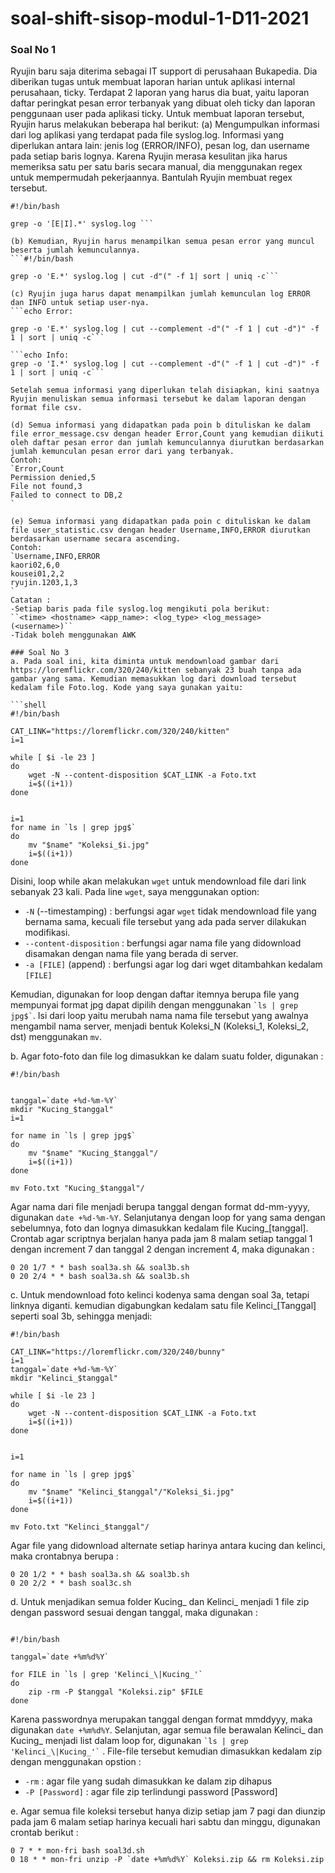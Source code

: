 # soal-shift-sisop-modul-1-D11-2021

### Soal No 1
Ryujin baru saja diterima sebagai IT support di perusahaan Bukapedia. Dia diberikan tugas untuk membuat laporan harian untuk aplikasi internal perusahaan, ticky. Terdapat 2 laporan yang harus dia buat, yaitu laporan daftar peringkat pesan error terbanyak yang dibuat oleh ticky dan laporan penggunaan user pada aplikasi ticky. Untuk membuat laporan tersebut, Ryujin harus melakukan beberapa hal berikut:
(a) Mengumpulkan informasi dari log aplikasi yang terdapat pada file syslog.log. Informasi yang diperlukan antara lain: jenis log (ERROR/INFO), pesan log, dan username pada setiap baris lognya. Karena Ryujin merasa kesulitan jika harus memeriksa satu per satu baris secara manual, dia menggunakan regex untuk mempermudah pekerjaannya. Bantulah Ryujin membuat regex tersebut.

``` shell
#!/bin/bash

grep -o '[E|I].*' syslog.log ```

(b) Kemudian, Ryujin harus menampilkan semua pesan error yang muncul beserta jumlah kemunculannya.
```#!/bin/bash

grep -o 'E.*' syslog.log | cut -d"(" -f 1| sort | uniq -c```

(c) Ryujin juga harus dapat menampilkan jumlah kemunculan log ERROR dan INFO untuk setiap user-nya.
```echo Error:

grep -o 'E.*' syslog.log | cut --complement -d"(" -f 1 | cut -d")" -f 1 | sort | uniq -c```

```echo Info:
grep -o 'I.*' syslog.log | cut --complement -d"(" -f 1 | cut -d")" -f 1 | sort | uniq -c```

Setelah semua informasi yang diperlukan telah disiapkan, kini saatnya Ryujin menuliskan semua informasi tersebut ke dalam laporan dengan format file csv.

(d) Semua informasi yang didapatkan pada poin b dituliskan ke dalam file error_message.csv dengan header Error,Count yang kemudian diikuti oleh daftar pesan error dan jumlah kemunculannya diurutkan berdasarkan jumlah kemunculan pesan error dari yang terbanyak.
Contoh:
`Error,Count
Permission denied,5
File not found,3
Failed to connect to DB,2
`

(e) Semua informasi yang didapatkan pada poin c dituliskan ke dalam file user_statistic.csv dengan header Username,INFO,ERROR diurutkan berdasarkan username secara ascending.
Contoh:
`Username,INFO,ERROR
kaori02,6,0
kousei01,2,2
ryujin.1203,1,3
`
Catatan :
-Setiap baris pada file syslog.log mengikuti pola berikut:
``<time> <hostname> <app_name>: <log_type> <log_message> (<username>)``
-Tidak boleh menggunakan AWK

### Soal No 3
a. Pada soal ini, kita diminta untuk mendownload gambar dari https://loremflickr.com/320/240/kitten sebanyak 23 buah tanpa ada gambar yang sama. Kemudian memasukkan log dari download tersebut kedalam file Foto.log. Kode yang saya gunakan yaitu:

```shell
#!/bin/bash

CAT_LINK="https://loremflickr.com/320/240/kitten"
i=1

while [ $i -le 23 ]
do	
	wget -N --content-disposition $CAT_LINK -a Foto.txt
	i=$((i+1))
done


i=1
for name in `ls | grep jpg$`
do
	mv "$name" "Koleksi_$i.jpg"
	i=$((i+1))
done
```
Disini, loop while akan melakukan `wget` untuk mendownload file dari link sebanyak 23 kali. Pada line `wget`, saya menggunakan option:
- `-N` (--timestamping) : berfungsi agar `wget` tidak mendownload file yang bernama sama, kecuali file tersebut yang ada pada server dilakukan modifikasi.
- `--content-disposition` : berfungsi agar nama file yang didownload disamakan dengan nama file yang berada di server.
- `-a [FILE]` (append) : berfungsi agar log dari wget ditambahkan kedalam `[FILE]`

Kemudian, digunakan for loop dengan daftar itemnya berupa file yang mempunyai format jpg dapat dipilih dengan menggunakan ``
`ls | grep jpg$`
``. Isi dari loop yaitu merubah nama nama file tersebut yang awalnya mengambil nama server, menjadi bentuk Koleksi_N (Koleksi_1, Koleksi_2, dst) menggunakan `mv`.

b. Agar foto-foto dan file log dimasukkan ke dalam suatu folder, digunakan :

```shell
#!/bin/bash


tanggal=`date +%d-%m-%Y`
mkdir "Kucing_$tanggal"
i=1

for name in `ls | grep jpg$`
do
	mv "$name" "Kucing_$tanggal"/
	i=$((i+1))
done

mv Foto.txt "Kucing_$tanggal"/
```

Agar nama dari file menjadi berupa tanggal dengan format dd-mm-yyyy, digunakan `date +%d-%m-%Y`. Selanjutanya dengan loop for yang sama dengan sebelumnya, foto dan lognya dimasukkan kedalam file  Kucing_[tanggal].
Crontab agar scriptnya berjalan hanya pada jam 8 malam setiap tanggal 1 dengan increment 7 dan tanggal 2 dengan increment 4, maka digunakan :
```shell
0 20 1/7 * * bash soal3a.sh && soal3b.sh
0 20 2/4 * * bash soal3a.sh && soal3b.sh
```

c. Untuk mendownload foto kelinci kodenya sama dengan soal 3a, tetapi linknya diganti. kemudian digabungkan  kedalam satu file Kelinci_[Tanggal] seperti soal 3b, sehingga menjadi:
```shell
#!/bin/bash

CAT_LINK="https://loremflickr.com/320/240/bunny"
i=1
tanggal=`date +%d-%m-%Y`
mkdir "Kelinci_$tanggal"

while [ $i -le 23 ]
do	
	wget -N --content-disposition $CAT_LINK -a Foto.txt
	i=$((i+1))
done


i=1

for name in `ls | grep jpg$`
do
	mv "$name" "Kelinci_$tanggal"/"Koleksi_$i.jpg"
	i=$((i+1))
done

mv Foto.txt "Kelinci_$tanggal"/
```
Agar file yang didownload alternate setiap harinya antara kucing dan kelinci, maka crontabnya berupa :
```
0 20 1/2 * * bash soal3a.sh && soal3b.sh
0 20 2/2 * * bash soal3c.sh
```

d. Untuk menjadikan semua folder Kucing_ dan Kelinci_ menjadi 1 file zip dengan password sesuai dengan tanggal, maka digunakan :
```shell
  
#!/bin/bash

tanggal=`date +%m%d%Y`

for FILE in `ls | grep 'Kelinci_\|Kucing_'`
do
	zip -rm -P $tanggal "Koleksi.zip" $FILE
done
```
Karena passwordnya merupakan tanggal dengan format mmddyyy, maka digunakan `date +%m%d%Y`. Selanjutan, agar semua file berawalan Kelinci_ dan Kucing_ menjadi list dalam loop for, digunakan ``
`ls | grep 'Kelinci_\|Kucing_'`
``
. File-file tersebut kemudian dimasukkan kedalam zip dengan menggunakan opstion :
- `-rm` : agar file yang sudah dimasukkan ke dalam zip dihapus
- `-P [Password]` : agar file zip terlindungi password [Password]

e. Agar semua file koleksi tersebut hanya dizip setiap jam 7 pagi dan diunzip pada jam 6 malam setiap harinya kecuali hari sabtu dan minggu, digunakan crontab berikut :
```shell
0 7 * * mon-fri bash soal3d.sh
0 18 * * mon-fri unzip -P `date +%m%d%Y` Koleksi.zip && rm Koleksi.zip
```
